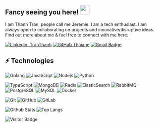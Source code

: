 ## Fancy seeing you here! <img src="https://raw.githubusercontent.com/tranthanh95/tranthanh95/master/wave.gif" width="30px">

I am Thanh Tran, people call me Jeremie. I am a tech enthusiast. I am always open to collaborating on projects and innovative/disruptive ideas. Find out more about me & feel free to connect with me here:

[![Linkedin: TranThanh](https://img.shields.io/badge/-TranThanh-blue?style=flat-square&logo=Linkedin&logoColor=white&link=https://www.linkedin.com/in/tran-thanh-it/)](https://www.linkedin.com/in/tran-thanh-it/)
[![GitHub Thaiane](https://img.shields.io/github/followers/tranthanh95?label=follow&style=social)](https://github.com/tranthanh95)
[![Gmail Badge](https://img.shields.io/badge/-tranthanh.it.95@gmail.com-c14438?style=flat-square&logo=Gmail&logoColor=white&link=mailto:tranthanh.it.95@gmail.com)](mailto:tranthanh.it.95@gmail.com)

## ⚡ Technologies

![Golang](https://img.shields.io/badge/-Golang-black?style=flat-square&logo=Go)
![JavaScript](https://img.shields.io/badge/-JavaScript-black?style=flat-square&logo=javascript)
![Nodejs](https://img.shields.io/badge/-Nodejs-black?style=flat-square&logo=Node.js)
![Python](https://img.shields.io/badge/-Python-black?style=flat-square&logo=Python)

<!-- ![React](https://img.shields.io/badge/-React-black?style=flat-square&logo=react) -->
<!-- ![Java](https://img.shields.io/badge/-java-E34A86?style=flat-square&logo=java) -->
<!-- ![C++](https://img.shields.io/badge/-C++-00599C?style=flat-square&logo=c) -->
<!-- ![HTML5](https://img.shields.io/badge/-HTML5-E34F26?style=flat-square&logo=html5&logoColor=white)
![CSS3](https://img.shields.io/badge/-CSS3-1572B6?style=flat-square&logo=css3) -->
<!-- ![Bootstrap](https://img.shields.io/badge/-Bootstrap-563D7C?style=flat-square&logo=bootstrap) -->
![TypeScript](https://img.shields.io/badge/-TypeScript-007ACC?style=flat-square&logo=typescript)
![MongoDB](https://img.shields.io/badge/-MongoDB-black?style=flat-square&logo=mongodb)
![Redis](https://img.shields.io/badge/-Redis-black?style=flat-square&logo=Redis)
![ElasticSearch](https://img.shields.io/badge/-ElasticSearch-005571?style=flat-square&logo=elasticsearch)
![RabbitMQ](https://img.shields.io/badge/-RabbitMQ-black?style=flat-square&logo=rabbitmq)
![PostgreSQL](https://img.shields.io/badge/-PostgreSQL-336791?style=flat-square&logo=postgresql)
![MySQL](https://img.shields.io/badge/-MySQL-black?style=flat-square&logo=mysql)
![Docker](https://img.shields.io/badge/-Docker-black?style=flat-square&logo=docker)
<!-- ![DigitalOcean](https://img.shields.io/badge/-Digital%20Ocean-darkblue?style=flat-square&logo=digitalocean) -->
<!-- ![Amazon AWS](https://img.shields.io/badge/Amazon%20AWS-232F3E?style=flat-square&logo=amazon-aws) -->
<!-- ![Heroku](https://img.shields.io/badge/-Heroku-430098?style=flat-square&logo=heroku) -->
<!-- ![GraphQL](https://img.shields.io/badge/-GraphQL-E10098?style=flat-square&logo=graphql)
![Apollo GraphQL](https://img.shields.io/badge/-Apollo%20GraphQL-311C87?style=flat-square&logo=apollo-graphql) -->
<!-- ![Microsoft Azure](https://img.shields.io/badge/Microsoft%20Azure-232F7E?style=flat-square&logo=microsoft-azure)
![Google Cloud](https://img.shields.io/badge/Google%20Cloud-black?style=flat-square&logo=google-cloud) -->
![Git](https://img.shields.io/badge/-Git-black?style=flat-square&logo=git)
![GitHub](https://img.shields.io/badge/-GitHub-181717?style=flat-square&logo=github)
![GitLab](https://img.shields.io/badge/-GitLab-FCA121?style=flat-square&logo=gitlab)
<!-- ![BitBucket](https://img.shields.io/badge/-BitBucket-darkblue?style=flat-square&logo=bitbucket)
![Raspberry Pi](https://img.shields.io/badge/-Raspberry%20Pi-C51A4A?style=flat-square&logo=Raspberry-Pi) -->

![Github Stats](https://github-readme-stats.vercel.app/api?username=tranthanh95&count_private=true&show_icons=true&include_all_commits=true&theme=gruvbox)
![Top Langs](https://github-readme-stats.vercel.app/api/top-langs/?username=tranthanh95&hide=TeX&layout=compact&theme=gruvbox)

![Visitor Badge](https://visitor-badge.laobi.icu/badge?page_id=tranthanh95.tranthanh95)